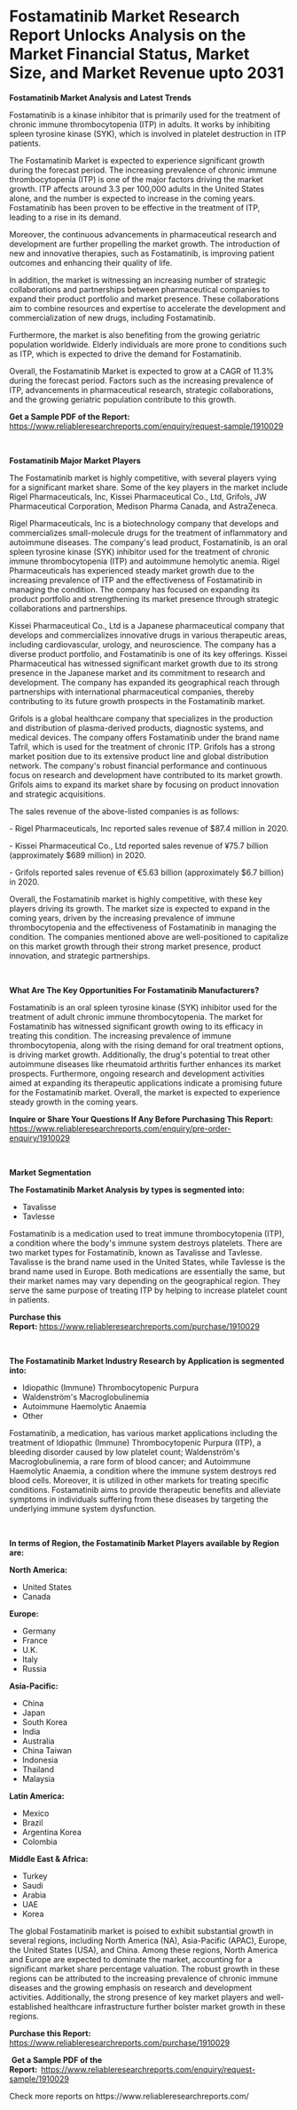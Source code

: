 <p><h1>Fostamatinib Market Research Report Unlocks Analysis on the Market Financial Status, Market Size, and Market Revenue upto 2031</h1></p><p><strong>Fostamatinib Market Analysis and Latest Trends</strong></p>
<p><p>Fostamatinib is a kinase inhibitor that is primarily used for the treatment of chronic immune thrombocytopenia (ITP) in adults. It works by inhibiting spleen tyrosine kinase (SYK), which is involved in platelet destruction in ITP patients.</p><p>The Fostamatinib Market is expected to experience significant growth during the forecast period. The increasing prevalence of chronic immune thrombocytopenia (ITP) is one of the major factors driving the market growth. ITP affects around 3.3 per 100,000 adults in the United States alone, and the number is expected to increase in the coming years. Fostamatinib has been proven to be effective in the treatment of ITP, leading to a rise in its demand.</p><p>Moreover, the continuous advancements in pharmaceutical research and development are further propelling the market growth. The introduction of new and innovative therapies, such as Fostamatinib, is improving patient outcomes and enhancing their quality of life.</p><p>In addition, the market is witnessing an increasing number of strategic collaborations and partnerships between pharmaceutical companies to expand their product portfolio and market presence. These collaborations aim to combine resources and expertise to accelerate the development and commercialization of new drugs, including Fostamatinib.</p><p>Furthermore, the market is also benefiting from the growing geriatric population worldwide. Elderly individuals are more prone to conditions such as ITP, which is expected to drive the demand for Fostamatinib.</p><p>Overall, the Fostamatinib Market is expected to grow at a CAGR of 11.3% during the forecast period. Factors such as the increasing prevalence of ITP, advancements in pharmaceutical research, strategic collaborations, and the growing geriatric population contribute to this growth.</p></p>
<p><strong>Get a Sample PDF of the Report:&nbsp;</strong> <a href="https://www.reliableresearchreports.com/enquiry/request-sample/1910029">https://www.reliableresearchreports.com/enquiry/request-sample/1910029</a></p>
<p>&nbsp;</p>
<p><strong>Fostamatinib Major Market Players</strong></p>
<p><p>The Fostamatinib market is highly competitive, with several players vying for a significant market share. Some of the key players in the market include Rigel Pharmaceuticals, Inc, Kissei Pharmaceutical Co., Ltd, Grifols, JW Pharmaceutical Corporation, Medison Pharma Canada, and AstraZeneca.</p><p>Rigel Pharmaceuticals, Inc is a biotechnology company that develops and commercializes small-molecule drugs for the treatment of inflammatory and autoimmune diseases. The company's lead product, Fostamatinib, is an oral spleen tyrosine kinase (SYK) inhibitor used for the treatment of chronic immune thrombocytopenia (ITP) and autoimmune hemolytic anemia. Rigel Pharmaceuticals has experienced steady market growth due to the increasing prevalence of ITP and the effectiveness of Fostamatinib in managing the condition. The company has focused on expanding its product portfolio and strengthening its market presence through strategic collaborations and partnerships.</p><p>Kissei Pharmaceutical Co., Ltd is a Japanese pharmaceutical company that develops and commercializes innovative drugs in various therapeutic areas, including cardiovascular, urology, and neuroscience. The company has a diverse product portfolio, and Fostamatinib is one of its key offerings. Kissei Pharmaceutical has witnessed significant market growth due to its strong presence in the Japanese market and its commitment to research and development. The company has expanded its geographical reach through partnerships with international pharmaceutical companies, thereby contributing to its future growth prospects in the Fostamatinib market.</p><p>Grifols is a global healthcare company that specializes in the production and distribution of plasma-derived products, diagnostic systems, and medical devices. The company offers Fostamatinib under the brand name Tafril, which is used for the treatment of chronic ITP. Grifols has a strong market position due to its extensive product line and global distribution network. The company's robust financial performance and continuous focus on research and development have contributed to its market growth. Grifols aims to expand its market share by focusing on product innovation and strategic acquisitions.</p><p>The sales revenue of the above-listed companies is as follows:</p><p>- Rigel Pharmaceuticals, Inc reported sales revenue of $87.4 million in 2020.</p><p>- Kissei Pharmaceutical Co., Ltd reported sales revenue of ¥75.7 billion (approximately $689 million) in 2020.</p><p>- Grifols reported sales revenue of €5.63 billion (approximately $6.7 billion) in 2020.</p><p>Overall, the Fostamatinib market is highly competitive, with these key players driving its growth. The market size is expected to expand in the coming years, driven by the increasing prevalence of immune thrombocytopenia and the effectiveness of Fostamatinib in managing the condition. The companies mentioned above are well-positioned to capitalize on this market growth through their strong market presence, product innovation, and strategic partnerships.</p></p>
<p>&nbsp;</p>
<p><strong>What Are The Key Opportunities For Fostamatinib Manufacturers?</strong></p>
<p><p>Fostamatinib is an oral spleen tyrosine kinase (SYK) inhibitor used for the treatment of adult chronic immune thrombocytopenia. The market for Fostamatinib has witnessed significant growth owing to its efficacy in treating this condition. The increasing prevalence of immune thrombocytopenia, along with the rising demand for oral treatment options, is driving market growth. Additionally, the drug's potential to treat other autoimmune diseases like rheumatoid arthritis further enhances its market prospects. Furthermore, ongoing research and development activities aimed at expanding its therapeutic applications indicate a promising future for the Fostamatinib market. Overall, the market is expected to experience steady growth in the coming years.</p></p>
<p><strong>Inquire or Share Your Questions If Any Before Purchasing This Report:</strong> <a href="https://www.reliableresearchreports.com/enquiry/pre-order-enquiry/1910029">https://www.reliableresearchreports.com/enquiry/pre-order-enquiry/1910029</a></p>
<p>&nbsp;</p>
<p><strong>Market Segmentation</strong></p>
<p><strong>The Fostamatinib Market Analysis by types is segmented into:</strong></p>
<p><ul><li>Tavalisse</li><li>Tavlesse</li></ul></p>
<p><p>Fostamatinib is a medication used to treat immune thrombocytopenia (ITP), a condition where the body's immune system destroys platelets. There are two market types for Fostamatinib, known as Tavalisse and Tavlesse. Tavalisse is the brand name used in the United States, while Tavlesse is the brand name used in Europe. Both medications are essentially the same, but their market names may vary depending on the geographical region. They serve the same purpose of treating ITP by helping to increase platelet count in patients.</p></p>
<p><strong>Purchase this Report:&nbsp;</strong><a href="https://www.reliableresearchreports.com/purchase/1910029">https://www.reliableresearchreports.com/purchase/1910029</a></p>
<p>&nbsp;</p>
<p><strong>The Fostamatinib Market Industry Research by Application is segmented into:</strong></p>
<p><ul><li>Idiopathic (Immune) Thrombocytopenic Purpura</li><li>Waldenström's Macroglobulinemia</li><li>Autoimmune Haemolytic Anaemia</li><li>Other</li></ul></p>
<p><p>Fostamatinib, a medication, has various market applications including the treatment of Idiopathic (Immune) Thrombocytopenic Purpura (ITP), a bleeding disorder caused by low platelet count; Waldenström's Macroglobulinemia, a rare form of blood cancer; and Autoimmune Haemolytic Anaemia, a condition where the immune system destroys red blood cells. Moreover, it is utilized in other markets for treating specific conditions. Fostamatinib aims to provide therapeutic benefits and alleviate symptoms in individuals suffering from these diseases by targeting the underlying immune system dysfunction.</p></p>
<p>&nbsp;</p>
<p><strong>In terms of Region, the Fostamatinib Market Players available by Region are:</strong></p>
<p>
    <p> <strong> North America: </strong>
        <ul>
            <li>United States</li>
            <li>Canada</li>
        </ul>
        </p> 
    <p> <strong> Europe: </strong>
        <ul>
            <li>Germany</li>
            <li>France</li>
            <li>U.K.</li>
            <li>Italy</li>
            <li>Russia</li>
        </ul>
        </p> 
    <p> <strong> Asia-Pacific: </strong>
        <ul>
            <li>China</li>
            <li>Japan</li>
            <li>South Korea</li>
            <li>India</li>
            <li>Australia</li>
            <li>China Taiwan</li>
            <li>Indonesia</li>
            <li>Thailand</li>
            <li>Malaysia</li>
        </ul>
        </p> 
    <p> <strong> Latin America: </strong>
        <ul>
            <li>Mexico</li>
            <li>Brazil</li>
            <li>Argentina Korea</li>
            <li>Colombia</li>
        </ul>
        </p> 
    <p> <strong> Middle East & Africa: </strong>
        <ul>
            <li>Turkey</li>
            <li>Saudi</li>
            <li>Arabia</li>
            <li>UAE</li>
            <li>Korea</li>
        </ul>
    </p>
    </p>
<p><p>The global Fostamatinib market is poised to exhibit substantial growth in several regions, including North America (NA), Asia-Pacific (APAC), Europe, the United States (USA), and China. Among these regions, North America and Europe are expected to dominate the market, accounting for a significant market share percentage valuation. The robust growth in these regions can be attributed to the increasing prevalence of chronic immune diseases and the growing emphasis on research and development activities. Additionally, the strong presence of key market players and well-established healthcare infrastructure further bolster market growth in these regions.</p></p>
<p><strong>Purchase this Report: </strong><a href="https://www.reliableresearchreports.com/purchase/1910029">https://www.reliableresearchreports.com/purchase/1910029</a></p>
<p>&nbsp;<strong>Get a Sample PDF of the Report:&nbsp;&nbsp;</strong><a href="https://www.reliableresearchreports.com/enquiry/request-sample/1910029">https://www.reliableresearchreports.com/enquiry/request-sample/1910029</a></p>
<p><strong></strong></p>
<p>Check more reports on https://www.reliableresearchreports.com/</p>